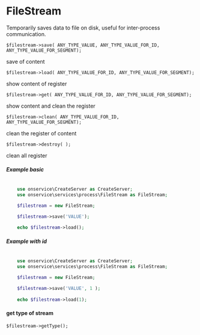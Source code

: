 FileStream
==========
Temporarily saves data to file on disk, useful for inter-process communication.

	$filestream->save( ANY_TYPE_VALUE, ANY_TYPE_VALUE_FOR_ID, ANY_TYPE_VALUE_FOR_SEGMENT);
save of content

	$filestream->load( ANY_TYPE_VALUE_FOR_ID, ANY_TYPE_VALUE_FOR_SEGMENT);
show content of register
	
	$filestream->get( ANY_TYPE_VALUE_FOR_ID, ANY_TYPE_VALUE_FOR_SEGMENT);
show content and clean the register

	$filestream->clean( ANY_TYPE_VALUE_FOR_ID, ANY_TYPE_VALUE_FOR_SEGMENT);
clean the register of content

	$filestream->destroy( );
clean all register


##### Example basic
```php

	use onservice\CreateServer as CreateServer;
	use onservice\services\process\FileStream as FileStream;

	$filestream = new FileStream;

	$filestream->save('VALUE');
	
	echo $filestream->load();

```


##### Example with id
```php

	use onservice\CreateServer as CreateServer;
	use onservice\services\process\FileStream as FileStream;

	$filestream = new FileStream;

	$filestream->save('VALUE', 1 );
	
	echo $filestream->load(1);

```

#### get type of stream

	$filestream->getType();
